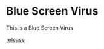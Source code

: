 # Blue Screen Virus
 This is a Blue Screen Virus
 
<a 
   href="https://github.com/Jason20110411/Blue-Screen-Virus/releases/tag/1.0">release
</a>

